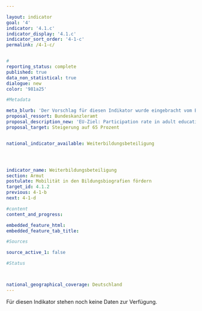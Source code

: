 ```yaml
---

layout: indicator        
goal: '4'        
indicator: '4.1.c'        
indicator_display: '4.1.c'        
indicator_sort_order: '4-1-c'        
permalink: /4-1-c/        


#
reporting_status: complete        
published: true        
data_non_statistical: true        
dialogue: new
color: '981a25'

#Metadata    

meta_blurb: 'Der Vorschlag für diesen Indikator wurde eingebracht vom Bundeskanzleramt.'
proposal_ressort: Bundeskanzleramt
proposal_description_new: 'EU-Ziel: Participation rate in adult education. Zwei mögliche Datengrundlagen, allerdings beide noch in Prüfung: <br>(1) Adult Education Survey - gute Datenqualität, aber nicht jedes Jahr veröffentlicht (57 %). <br>(2) Labor Force Survey auf EU 2030 Ebene - Quoten niedriger (27 %).'
proposal_target: Steigerung auf 65 Prozent


national_indicator_available: Weiterbildungsbeteiligung     




indicator_name: Weiterbildungsbeteiligung        
section: Armut        
postulate: Mobilität in den Bildungsbiografien fördern      
target_id: 4.1.2        
previous: 4-1-b       
next: 4-1-d       

#content         
content_and_progress:        

embedded_feature_html:
embedded_feature_tab_title:        

#Sources        

source_active_1: false

#Status        



national_geographical_coverage: Deutschland               
---
```

Für diesen Indikator stehen noch keine Daten zur Verfügung.
